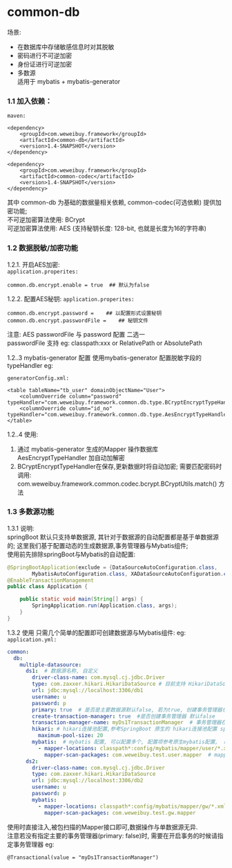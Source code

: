 # common-db
  场景: 
  - 在数据库中存储敏感信息时对其脱敏
  - 密码进行不可逆加密  
  - 身份证进行可逆加密   
  - 多数源  
  适用于 mybatis + mybatis-generator
  
### 1.1 加入依赖：

`maven:`
```
<dependency>
    <groupId>com.weweibuy.framework</groupId>
    <artifactId>common-db</artifactId>
    <version>1.4-SNAPSHOT</version>
</dependency>

<dependency>
    <groupId>com.weweibuy.framework</groupId>
    <artifactId>common-codec</artifactId>
    <version>1.4-SNAPSHOT</version>
</dependency>
```
  其中 common-db 为基础的数据量相关依赖, common-codec(可选依赖) 提供加密功能;  
  不可逆加密算法使用: BCrypt  
  可逆加密算法使用: AES (支持秘钥长度: 128-bit, 也就是长度为16的字符串)


### 1.2 数据脱敏/加密功能
   1.2.1. 开启AES加密:   
`application.properites:`
```
common.db.encrypt.enable = true  ## 默认为false
```
   1.2.2. 配置AES秘钥: 
`application.properites:`
```
common.db.encrypt.password =    ## 以配置形式设置秘钥
common.db.encrypt.passwordFile =    ## 秘钥文件 
```  
  注意:
     AES passwordFile 与 password 配置 二选一  
     passwordFile 支持 eg: classpath:xxx or RelativePath or AbsolutePath    
     
   1.2..3 mybatis-generator 配置
  使用mybatis-generator 配置脱敏字段的typeHandler eg:

`generatorConfig.xml:`
```
<table tableName="tb_user" domainObjectName="User">
    <columnOverride column="password" typeHandler="com.weweibuy.framework.common.db.type.BCryptEncryptTypeHandler"/>
    <columnOverride column="id_no" typeHandler="com.weweibuy.framework.common.db.type.AesEncryptTypeHandler"/>
</table>
```

   1.2..4 使用: 
   1. 通过 mybatis-generator 生成的Mapper 操作数据库 AesEncryptTypeHandler 加自动加解密
   2. BCryptEncryptTypeHandler在保存,更新数据时将自动加密; 需要匹配密码时调用:  
   com.weweibuy.framework.common.codec.bcrypt.BCryptUtils.match() 方法
 
### 1.3 多数源功能
   1.3.1 说明:  
   springBoot 默认只支持单数据源, 其针对于数据源的自动配置都是基于单数据源的; 
   这里我们基于配置动态的生成数据源,事务管理器与Mybatis组件;  
   使用前先排除springBoot与Mybatis的自动配置:  
```java
@SpringBootApplication(exclude = {DataSourceAutoConfiguration.class,
        MybatisAutoConfiguration.class, XADataSourceAutoConfiguration.class})
@EnableTransactionManagement
public class Application {

    public static void main(String[] args) {
        SpringApplication.run(Application.class, args);
    }
}
```    
   1.3.2 使用
   只需几个简单的配置即可创建数据源与Mybatis组件: eg:
`application.yml:`
```yaml
common:
  db:
    multiple-datasource:
      ds1:  # 数据源名称, 自定义
        driver-class-name: com.mysql.cj.jdbc.Driver
        type: com.zaxxer.hikari.HikariDataSource # 目前支持 HikariDataSource
        url: jdbc:mysql://localhost:3306/db1
        username: u
        password: p
        primary: true  # 是否是主要数据源默认false, 若为true, 创建事务管理器也为主要
        create-transaction-manager: true  #是否创建事务管理器 默认false
        transaction-manager-name: myDs1TransactionManager  # 事务管理器在Spring中的BeanName, 默认: 数据源名称 + TransactionManager
        hikari: # hikari连接池配置,参考SpringBoot 原生的 hikari连接池配置 spring.datasource.hikari
          maximum-pool-size: 20
        mybatis:  # mybatis 配置, 可以配置多个, 配置项参考原生mybatis配置,  mybatis.  
          - mapper-locations: classpath*:config/mybatis/mapper/user/*.xml
            mapper-scan-packages: com.weweibuy.test.user.mapper  # mapper包扫描路径,多个逗号分隔
      ds2:
        driver-class-name: com.mysql.cj.jdbc.Driver
        type: com.zaxxer.hikari.HikariDataSource
        url: jdbc:mysql://localhost:3306/db2
        username: u
        password: p
        mybatis:
          - mapper-locations: classpath*:config/mybatis/mapper/gw/*.xml
            mapper-scan-packages: com.weweibuy.test.gw.mapper
```  
   使用时直接注入,被包扫描的Mapper接口即可,数据操作与单数据源无异.   
   注意若没有指定主要的事务管理器(primary: false)时, 需要在开启事务的时候请指定事务管理器 eg:  
```
@Transactional(value = "myDs1TransactionManager")
```